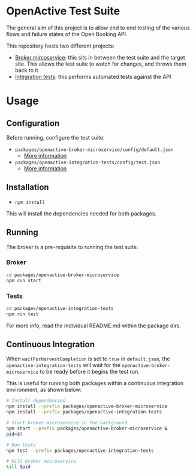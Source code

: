 # OpenActive Test Suite

The general aim of this project is to allow end to end testing of the various flows and failure states of the Open Booking API.

This repository hosts two different projects:
* [Broker mircoservice](./packages/openactive-broker-microservice/): this sits in between the test suite and the target site. This allows the test suite to watch for changes, and throws them back to it.
* [Integration tests](./packages/openactive-integration-tests): this performs automated tests against the API

# Usage

## Configuration
Before running, configure the test suite:
 - `packages/openactive-broker-microservice/config/default.json`
   - [More information](./packages/openactive-broker-microservice/README.md#configuration)
 - `packages/openactive-integration-tests/config/test.json`
   - [More information](./packages/openactive-integration-tests/README.md#configuration)

## Installation
 - `npm install`
 
This will install the dependencies needed for both packages.

## Running

The broker is a pre-requisite to running the test suite.

### Broker
```bash
cd packages/openactive-broker-microservice
npm run start
```

### Tests
```bash
cd packages/openactive-integration-tests
npm run test
```

For more info, read the individual README.md within the package dirs.

## Continuous Integration

When `waitForHarvestCompletion` is set to `true` in `default.json`, the `openactive-integration-tests` will wait for the `openactive-broker-microservice` to be ready before it begins the test run.

This is useful for running both packages within a continuous integration environment, as shown below:

```bash
# Install dependencies
npm install --prefix packages/openactive-broker-microservice
npm install --prefix packages/openactive-integration-tests

# Start broker microservice in the background
npm start --prefix packages/openactive-broker-microservice &
pid=$!

# Run tests
npm test --prefix packages/openactive-integration-tests

# Kill broker microservice
kill $pid
```